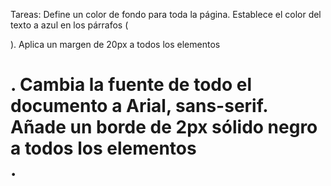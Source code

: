 Tareas:
Define un color de fondo para toda la página.
Establece el color del texto a azul en los párrafos (<p>).
Aplica un margen de 20px a todos los elementos <h1>.
Cambia la fuente de todo el documento a Arial, sans-serif.
Añade un borde de 2px sólido negro a todos los elementos <div>.
